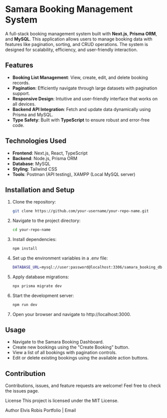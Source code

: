 # Samara Booking Management System

A full-stack booking management system built with **Next.js**, **Prisma ORM**, and **MySQL**. This application allows users to manage booking data with features like pagination, sorting, and CRUD operations. The system is designed for scalability, efficiency, and user-friendly interaction.

## Features
- **Booking List Management**: View, create, edit, and delete booking records.
- **Pagination**: Efficiently navigate through large datasets with pagination support.
- **Responsive Design**: Intuitive and user-friendly interface that works on all devices.
- **Backend API Integration**: Fetch and update data dynamically using Prisma and MySQL.
- **Type Safety**: Built with **TypeScript** to ensure robust and error-free code.

## Technologies Used
- **Frontend**: Next.js, React, TypeScript
- **Backend**: Node.js, Prisma ORM
- **Database**: MySQL
- **Styling**: Tailwind CSS
- **Tools**: Postman (API testing), XAMPP (Local MySQL server)

## Installation and Setup
1. Clone the repository:
   ```bash
   git clone https://github.com/your-username/your-repo-name.git
   
2. Navigate to the project directory:
   ```bash
   cd your-repo-name
3. Install dependencies:
   ```bash
   npm install
4. Set up the environment variables in a .env file:
   ```bash
   DATABASE_URL=mysql://user:password@localhost:3306/samara_booking_db
5. Apply database migrations:
   ```bash
   npx prisma migrate dev
6. Start the development server:
   ```bash
   npm run dev
7. Open your browser and navigate to http://localhost:3000.

## Usage
- Navigate to the Samara Booking Dashboard.
- Create new bookings using the "Create Booking" button.
- View a list of all bookings with pagination controls.
- Edit or delete existing bookings using the available action buttons.

## Contribution
Contributions, issues, and feature requests are welcome! Feel free to check the issues page.

License
This project is licensed under the MIT License.

Author
Elvis Robis
Portfolio | Email
